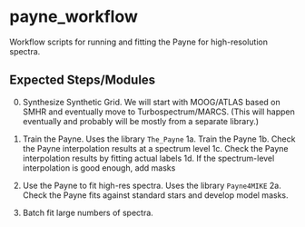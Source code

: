 # payne_workflow
Workflow scripts for running and fitting the Payne for high-resolution spectra.

## Expected Steps/Modules
0. Synthesize Synthetic Grid. We will start with MOOG/ATLAS based on SMHR and eventually move to Turbospectrum/MARCS.
   (This will happen eventually and probably will be mostly from a separate library.)

1. Train the Payne. Uses the library `The_Payne`
  1a. Train the Payne
  1b. Check the Payne interpolation results at a spectrum level
  1c. Check the Payne interpolation results by fitting actual labels
  1d. If the spectrum-level interpolation is good enough, add masks

2. Use the Payne to fit high-res spectra. Uses the library `Payne4MIKE`
  2a. Check the Payne fits against standard stars and develop model masks.

3. Batch fit large numbers of spectra.


